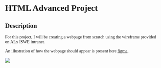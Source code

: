 <h1 style="font-family:verdana;">HTML Advanced Project</h1> 
<h2 style="font-family:verdana;">Description</h2> 
<p style="font-family:verdana;">For this project, I will be creating a webpage from scratch using the wireframe provided on ALx ISWE intranet.</p>
<p style="font-family:verdana;">An illustration of how the webpage should appear is present here <a href="https://www.figma.com/file/dyYL6Ku4WG7vsdpwvlcJZC/Homepage?type=design&node-id=0-1&mode=design&t=UuFemdbqEjW0rQH9-0" target="_blank">figma</a>.</p>
<img src="https://www.figma.com/file/JD0Xl2eWiUxnfi6ozP99eS/Homepage-(Copy)?type=design&node-id=3558%3A0&mode=design&t=b7NgPicZKSjNZ1mA-1">